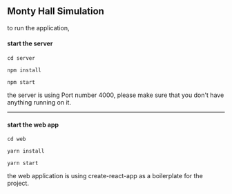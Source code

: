 ## Monty Hall Simulation

to run the application, 

#### start the server

`cd server ` 

`npm install `

`npm start`

the server is using Port number 4000,
please make sure that you don't have anything running on it.

<hr>

#### start the web app

`cd web ` 

`yarn install`

`yarn start`

the web application is using create-react-app as a boilerplate
for the project.
